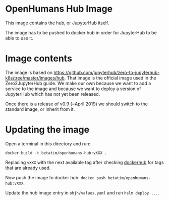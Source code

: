 # OpenHumans Hub Image

This image contains the hub, or JupyterHub itself.

The image has to be pushed to docker hub in order for JupyterHub to be able to
use it.


# Image contents

The image is based on https://github.com/jupyterhub/zero-to-jupyterhub-k8s/tree/master/images/hub.
That image is the official image used in the Zero2JupyterHub guide. We make
our own because we want to add a service to the image and because we want to
deploy a version of JupyterHub which has not yet been released.

Once there is a release of v0.9 (~April 2019) we should switch to the standard
image, or inherit from it.


# Updating the image

Open a terminal in this directory and run:
```
docker build -t betatim/openhumans-hub:vXXX .
```
Replacing `vXXX` with the next available tag after checking [dockerhub](https://hub.docker.com/r/betatim/openhumans-hub/)
for tags that are already used.

Now push the image to docker hub: `docker push betatim/openhumans-hub:vXXX`.

Update the hub image entry in `ohjh/values.yaml` and run `helm deploy ...`.
